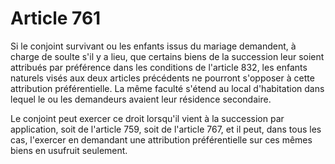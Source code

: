 # Article 761

Si le conjoint survivant ou les enfants issus du mariage demandent, à charge de soulte s'il y a lieu, que certains biens de la succession leur soient attribués par préférence dans les conditions de l'article 832, les enfants naturels visés aux deux articles précédents ne pourront s'opposer à cette attribution préférentielle. La même faculté s'étend au local d'habitation dans lequel le ou les demandeurs avaient leur résidence secondaire.

Le conjoint peut exercer ce droit lorsqu'il vient à la succession par application,  soit de l'article 759, soit de l'article 767, et il peut, dans tous les cas, l'exercer en demandant une attribution préférentielle sur ces mêmes biens en usufruit seulement.

